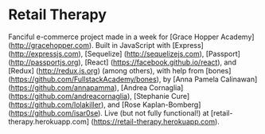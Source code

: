 # Retail Therapy

Fanciful e-commerce project made in a week for [Grace Hopper Academy] (http://gracehopper.com). Built in JavaScript with [Express] (http://expressjs.com), [Sequelize] (http://sequelizejs.com), [Passport] (http://passportjs.org), [React] (https://facebook.github.io/react), and [Redux] (http://redux.js.org) (among others), with help from [bones] (https://github.com/FullstackAcademy/bones), by [Anna Pamela Calinawan] (https://github.com/annapamma), [Andrea Cornaglia] (https://github.com/andreacornaglia), [Stephanie Cure] (https://github.com/lolakiller), and [Rose Kaplan-Bomberg] (https://github.com/isar0se). Live (but not fully functional!) at [retail-therapy.herokuapp.com] (https://retail-therapy.herokuapp.com).
